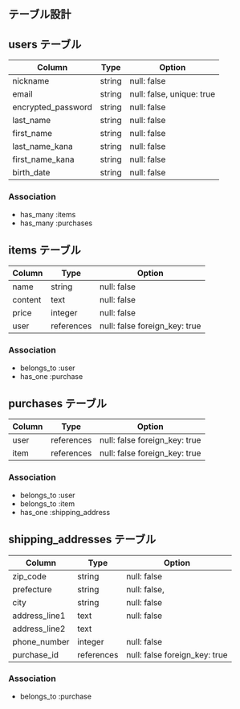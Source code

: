 ## テーブル設計

## users テーブル

| Column             | Type   | Option                    |
| ------------------ | ------ | ------------------------- |
| nickname           | string | null: false               |
| email              | string | null: false, unique: true |
| encrypted_password | string | null: false               |
| last_name          | string | null: false               |
| first_name         | string | null: false               |
| last_name_kana     | string | null: false               |
| first_name_kana    | string | null: false               |
| birth_date         | string | null: false               |

### Association

- has_many :items
- has_many :purchases


## items テーブル

| Column     | Type       | Option                        |
| ---------- | ---------- | ----------------------------- |
| name       | string     | null: false                   |
| content    | text       | null: false                   |
| price      | integer    | null: false                   |
| user       | references | null: false foreign_key: true |

### Association

- belongs_to :user
- has_one :purchase

## purchases テーブル

| Column    | Type       | Option                        |
| --------- | ---------- | ----------------------------- |
| user      | references | null: false foreign_key: true |
| item      | references | null: false foreign_key: true |

### Association

- belongs_to :user
- belongs_to :item
- has_one :shipping_address

## shipping_addresses テーブル

| Column         | Type       | Option                        |
| -------------- | ---------- | ----------------------------- |
| zip_code       | string     | null: false                   |
| prefecture     | string     | null: false,                  |
| city           | string     | null: false                   |
| address_line1  | text       | null: false                   |
| address_line2  | text       |                               |
| phone_number   | integer    | null: false                   |
| purchase_id    | references | null: false foreign_key: true |

### Association

- belongs_to :purchase